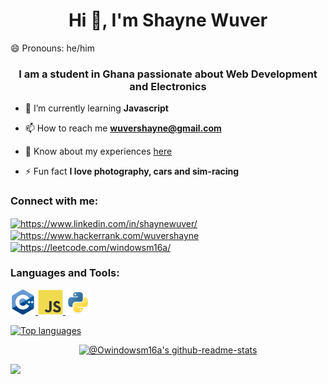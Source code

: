 <h1 align="center">Hi 👋, I'm Shayne Wuver</h1>
😄 Pronouns: he/him
<h3 align="center">I am a student in Ghana passionate about Web Development and Electronics</h3>

- 🌱 I’m currently learning **Javascript**

- 📫 How to reach me **wuvershayne@gmail.com**

- 📄 Know about my experiences <a href="https://drive.google.com/file/d/1ezeUM2d-cx9MVBE4Xk8oNEpcOYlDTmo9/view?usp=sharing">here</a> 

- ⚡ Fun fact **I love photography, cars and sim-racing**

<h3 align="left">Connect with me:</h3>
<p align="left">
<a href="https://www.linkedin.com/in/shaynewuver/" target="blank"><img align="center" src="https://raw.githubusercontent.com/rahuldkjain/github-profile-readme-generator/master/src/images/icons/Social/linked-in-alt.svg" alt="https://www.linkedin.com/in/shaynewuver/" height="30" width="40" /></a>
<a href="https://www.hackerrank.com/wuvershayne" target="blank"><img align="center" src="https://raw.githubusercontent.com/rahuldkjain/github-profile-readme-generator/master/src/images/icons/Social/hackerrank.svg" alt="https://www.hackerrank.com/wuvershayne" height="30" width="40" /></a>
<a href="https://leetcode.com/windowsm16a/" target="blank"><img align="center" src="https://raw.githubusercontent.com/rahuldkjain/github-profile-readme-generator/master/src/images/icons/Social/leet-code.svg" alt="https://leetcode.com/windowsm16a/" height="30" width="40" /></a>
  
<!---<a href="https://www.kaggle.com/faithsome/account" target="blank"><img align="center" src="https://raw.githubusercontent.com/rahuldkjain/github-profile-readme-generator/master/src/images/icons/Social/kaggle.svg" alt="https://www.kaggle.com/faithsome/account" height="30" width="40" /></a>
<a href="https://web.facebook.com/faith.cyril.737" target="blank"><img align="center" src="https://raw.githubusercontent.com/rahuldkjain/github-profile-readme-generator/master/src/images/icons/Social/facebook.svg" alt="https://web.facebook.com/faith.cyril.737" height="30" width="40" /></a>
<a href="https://www.instagram.com/syril_b/" target="blank"><img align="center" src="https://raw.githubusercontent.com/rahuldkjain/github-profile-readme-generator/master/src/images/icons/Social/instagram.svg" alt="https://www.instagram.com/syril_b/" height="30" width="40" /></a>
-->

</p>


<h3 align="left">Languages and Tools:</h3>

<a href="https://www.cplusplus.com/" target="_blank" rel="noreferrer"> <img src="https://raw.githubusercontent.com/devicons/devicon/master/icons/cplusplus/cplusplus-original.svg" alt="c" width="40" height="40"/> </a> 
<a href="https://developer.mozilla.org/en-US/docs/Web/JavaScript" target="_blank" rel="noreferrer"> <img src="https://raw.githubusercontent.com/devicons/devicon/master/icons/javascript/javascript-original.svg" alt="javascript" width="40" height="40"/> </a> 
<a href="https://www.python.org" target="_blank" rel="noreferrer"> <img src="https://raw.githubusercontent.com/devicons/devicon/master/icons/python/python-original.svg" alt="python" width="40" height="40"/> </a>

<!---
<p align="left"> <a href="https://www.arduino.cc/" target="_blank" rel="noreferrer"> <img src="https://cdn.worldvectorlogo.com/logos/arduino-1.svg" alt="arduino" width="40" height="40"/> </a>
<a href="https://aws.amazon.com" target="_blank" rel="noreferrer"> <img src="https://raw.githubusercontent.com/devicons/devicon/master/icons/amazonwebservices/amazonwebservices-original-wordmark.svg" alt="aws" width="40" height="40"/> </a>
<a href="https://expressjs.com" target="_blank" rel="noreferrer"> <img src="https://raw.githubusercontent.com/devicons/devicon/master/icons/express/express-original-wordmark.svg" alt="express" width="40" height="40"/> </a>
<a href="https://flask.palletsprojects.com/" target="_blank" rel="noreferrer"> <img src="https://www.vectorlogo.zone/logos/pocoo_flask/pocoo_flask-icon.svg" alt="flask" width="40" height="40"/> </a>
<a href="https://www.mathworks.com/" target="_blank" rel="noreferrer"> <img src="https://upload.wikimedia.org/wikipedia/commons/2/21/Matlab_Logo.png" alt="matlab" width="40" height="40"/> </a>
<a href="https://www.mongodb.com/" target="_blank" rel="noreferrer"> <img src="https://raw.githubusercontent.com/devicons/devicon/master/icons/mongodb/mongodb-original-wordmark.svg" alt="mongodb" width="40" height="40"/> </a>
<a href="https://nodejs.org" target="_blank" rel="noreferrer"> <img src="https://raw.githubusercontent.com/devicons/devicon/master/icons/nodejs/nodejs-original-wordmark.svg" alt="nodejs" width="40" height="40"/> </a>
<a href="https://opencv.org/" target="_blank" rel="noreferrer"> <img src="https://www.vectorlogo.zone/logos/opencv/opencv-icon.svg" alt="opencv" width="40" height="40"/> </a>
<a href="https://www.tensorflow.org" target="_blank" rel="noreferrer"> <img src="https://www.vectorlogo.zone/logos/tensorflow/tensorflow-icon.svg" alt="tensorflow" width="40" height="40"/> </a>
<a href="https://www.sqlite.org/" target="_blank" rel="noreferrer"> <img src="https://www.vectorlogo.zone/logos/sqlite/sqlite-icon.svg" alt="sqlite" width="40" height="40"/> </a> 
<a href="https://pandas.pydata.org/" target="_blank" rel="noreferrer"> <img src="https://raw.githubusercontent.com/devicons/devicon/2ae2a900d2f041da66e950e4d48052658d850630/icons/pandas/pandas-original.svg" alt="pandas" width="40" height="40"/> </a> 
<a href="https://pytorch.org/" target="_blank" rel="noreferrer"> <img src="https://www.vectorlogo.zone/logos/pytorch/pytorch-icon.svg" alt="pytorch" width="40" height="40"/> </a>
<a href="https://reactjs.org/" target="_blank" rel="noreferrer"> <img src="https://raw.githubusercontent.com/devicons/devicon/master/icons/react/react-original-wordmark.svg" alt="react" width="40" height="40"/> </a>
<a href="https://scikit-learn.org/" target="_blank" rel="noreferrer"> <img src="https://upload.wikimedia.org/wikipedia/commons/0/05/Scikit_learn_logo_small.svg" alt="scikit_learn" width="40" height="40"/> </a>
<a href="https://seaborn.pydata.org/" target="_blank" rel="noreferrer"> <img src="https://seaborn.pydata.org/_images/logo-mark-lightbg.svg" alt="seaborn" width="40" height="40"/> </a>

-->
</p>

[![Top languages](https://github-readme-mwendwa.vercel.app/api/top-langs/?username=windowsm16a&layout=compact&count_private=true&theme=blue-green&title_color=00b3ff)](#)

<p align="center">
  <a href="https://github.com/oraclebrain?tab=repositories">
    <img src="https://github-readme-stats-one-bice.vercel.app/api?username=windowsm16a&theme=blue-green&show_icons=true&count_private=true&hide_border=true&role=OWNER,ORGANIZATION_MEMBER,COLLABORATOR" width="45%" alt="@Owindowsm16a's github-readme-stats">
  </a>

  <!---
  <a href="https://github.com/windowsm16a?tab=stars">
    <img src="[(https://streak-stats.demolab.com/?user=WindowsM16a)](https://git.io/streak-stats)">
  </a> -->
   
 <a href="https://git.io/streak-stats"><img src="https://github-readme-streak-stats-5x8pkt4fb-shayne-wuvers-projects.vercel.app?user=WindowsM16a&theme=blue-green&date_format=j%20M%5B%20Y%5D" /></a> 
<br/>
</p>

<!---
[![Shayne's current streak](https://streak-stats.demolab.com/?user=windowsm16a&count_private=true&theme=blue-green&title_color=00b3ff)](#) 
-->



